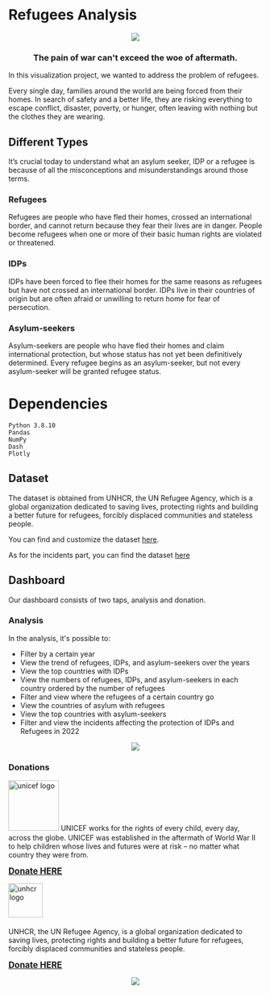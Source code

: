 # Refugees Analysis
<div align="center">
    <img src="https://github.com/Heba-Atef99/Refugee_Analysis/blob/main/assets/people.png">  
</div>  

<h3 align="center">
The pain of war can't exceed the woe of aftermath.
</h3>

In this visualization project, we wanted to address the problem of refugees.

Every single day, families around the world are being forced from their homes. 
In search of safety and a better life, they are risking everything to escape conflict, 
disaster, poverty, or hunger, often leaving with nothing but the clothes they are wearing.

## Different Types

It’s crucial today to understand what an asylum seeker, IDP or a refugee is because of all the misconceptions and misunderstandings around those terms.

### Refugees
Refugees are people who have fled their homes, crossed an international border, and cannot return because they fear their lives are in danger. People become refugees when one or more of their basic human rights are violated or threatened.

### IDPs
IDPs have been forced to flee their homes for the same reasons as refugees but have not crossed an international border. IDPs live in their countries of origin but are often afraid or unwilling to return home for fear of persecution.

### Asylum-seekers
Asylum-seekers are people who have fled their homes and claim international protection, but whose status has not yet been definitively determined. Every refugee begins as an asylum-seeker, but not every asylum-seeker will be granted refugee status.

# Dependencies
    Python 3.8.10
    Pandas
    NumPy
    Dash
    Plotly

## Dataset
The dataset is obtained from UNHCR, the UN Refugee Agency, which is a global organization dedicated to saving lives, protecting rights and building a better future for refugees, forcibly displaced communities and stateless people.

You can find and customize the dataset <a href="https://www.unhcr.org/refugee-statistics/download/?url=Gwv5XZ">here</a>.

As for the incidents part, you can find the dataset <a href="https://data.humdata.org/dataset/sind-protection-in-danger-monthly-news-briefs-dataset">here</a>

## Dashboard
Our dashboard consists of two taps, analysis and donation.
### Analysis
In the analysis, it's possible to:
- Filter by a certain year
- View the trend of refugees, IDPs, and asylum-seekers over the years
- View the top countries with IDPs
- View the numbers of refugees, IDPs, and asylum-seekers in each country ordered by the number of refugees
- Filter and view where the refugees of a certain country go
- View the countries of asylum with refugees  
- View the top countries with asylum-seekers
- Filter and view the incidents affecting the protection of IDPs and Refugees in 2022

<div align="center">
    <img src="https://github.com/Heba-Atef99/Refugee_Analysis/blob/main/assets/analysis.png">  
</div>  

### Donations
<img alt="unicef logo" src="https://th.bing.com/th/id/OIP.byDeKXkU-ruBpsbNCQXxpgHaEK?pid=ImgDet&amp;rs=1" width="100" style="margin-bottom: 5px;">
UNICEF works for the rights of every child, every day, across the globe.
UNICEF was established in the aftermath of World War II to help children whose
lives and futures were at risk – no matter what country they were from.

<a href="https://help.unicef.org/?country=EG&amp;gclsrc=aw.ds&amp;msclkid=3cd8317e04441b2395735557bfd8d36a&amp;utm_source=bing&amp;utm_medium=cpc&amp;utm_campaign=DLV_EG_Search_Brand_Generic_EN&amp;utm_term=unicef&amp;utm_content=Brand_Exact" style="font-size: larger; font-weight: bold;">Donate HERE </a>

<img alt="unhcr logo" src="https://th.bing.com/th/id/R.f47476cd2c53ddafff9f56b738fd6b93?rik=otNP6cPlRdJ%2bRA&amp;pid=ImgRaw&amp;r=0" width="68" style="margin-bottom: 5px;">

UNHCR, the UN Refugee Agency, is a global organization dedicated to saving lives, 
protecting rights and building a better future for refugees, forcibly displaced communities and stateless people.

<a href="https://help.unicef.org/?country=EG&amp;gclsrc=aw.ds&amp;msclkid=3cd8317e04441b2395735557bfd8d36a&amp;utm_source=bing&amp;utm_medium=cpc&amp;utm_campaign=DLV_EG_Search_Brand_Generic_EN&amp;utm_term=unicef&amp;utm_content=Brand_Exact" style="font-size: larger; font-weight: bold;">Donate HERE </a>

<div align="center">
    <img src="https://github.com/Heba-Atef99/Refugee_Analysis/blob/main/assets/donation.png">  
</div>  

